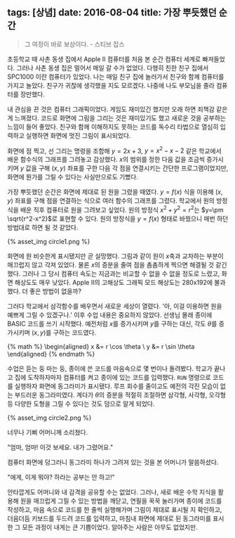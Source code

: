 tags: [상념]
date: 2016-08-04
title: 가장 뿌듯했던 순간
---
<blockquote class="blockquote-reverse">그 여정이 바로 보상이다.
- 스티브 잡스</blockquote>

초등학교 때 사촌 동생 집에서 Apple II 컴퓨터를 처음 본 순간 컴퓨터 세계로 빠져들었다. 그러나 사촌 동생 집은 멀어서 매일 갈 수가 없었다. 다행히 친한 친구 집에서 SPC1000 이란 컴퓨터가 있었다. 나는 매일 친구 집에 놀러가서 친구와 함께 컴퓨터를 가지고 놀았다. 친구가 귀찮에 생각했을 지도 모르겠다. 나중에 나도 부모님을 졸라 컴퓨터를 장만했다.
<!--more-->

내 관심을 끈 것은 컴퓨터 그래픽이었다. 게임도 재미있긴 했지만 오래 하면 죄책감 같은 게 느껴졌다. 코드로 화면에 그림을 그리는 것은 재미있기도 했고 새로운 것을 공부하는 느낌이 들어 좋았다. 친구와 함께 이해하지도 못하는 코드를 독수리 타법으로 열심히 입력하고 실행하면 화면에 멋진 그림이 표시되었다.

화면에 점 찍고, 선 그리는 명령을 조합해 $y=2x + 3$, $y=x^2 - x - 2$ 같은 학교에서 배운 함수식의 그래프를 그려놓고 감상했다. $x$의 범위를 정한 다음 값을 조금씩 증가시키며 $y$ 값을 구해 $(x, y)$ 좌표를 구한 다음 각 점을 연결시키는 간단한 프로그램이었지만, 화면에 뭔가를 그릴 수 있다는 사실만으로도 기뻤다.

가장 뿌듯했던 순간은 화면에 제대로 된 원을 그렸을 때였다. $y=f(x)$ 식을 이용해 $(x,y)$ 좌표를 구해 점을 연결하는 식으로 여러 함수의 그래프를 그렸다. 학교에서 원의 방정식을 배운 직후 컴퓨터로 원을 그려보고 싶었다. 원의 방정식 $x^2+y^2=r^2$는 $y=\pm \sqrt{r^2-x^2}$로 표현할 수 있다. 원의 방정식을 $y=f(x)$ 형태로 바꿨으니 매번 하던 방법대로 하면 될 것 같았다.

{% asset_img circle1.png %}

화면에 원 비슷한게 표시됐지만 곧 실망했다. 그림과 같이 원이 $x$축과 교차하는 부분이 매끄럽지 않고 각져 있었다. 물론 $x$의 증분을 줄여 점을 촘촘하게 찍으면 해결될 것 같긴 했다. 그러나 그 당시 컴퓨터 속도는 지금과는 비교할 수 없을 수 없을 정도로 느렸고, 화면 해상도도 매우 낮았다. Apple II의 고해상도 그래픽 모드 해상도는 280x192에 불과했다. 더 좋은 방법이 없을까?

그러다 학교에서 삼각함수를 배우면서 새로운 세상이 열렸다. '아, 이걸 이용하면 원을 예쁘게 그릴 수 있겠구나.' 이후 수업 내용은 중요하지 않았다. 선생님 몰래 종이에 BASIC 코드를 쓰기 시작했다. 예전처럼 $x$를 증가시키며 $y$를 구하는 대신, 각도 $\theta$를 증가시키며 $(x, y)$를 구하는 코드였다.

{% math %}
\begin{aligned}
x &= r \cos \theta \\
y &= r \sin \theta
\end{aligned}
{% endmath %}

수업은 듣는 둥 마는 둥, 종이에 쓴 코드를 마음속으로 몇 번이나 돌려봤다. 학교가 끝나고 집에 도착하자마자 컴퓨터를 켜고 종이에 있는 코드를 입력했다. `RUN` 명령으로 코드를 실행하자 화면에 동그라미가 표시됐다. 루프 회수를 줄이고도 예전의 각진 모습이 없는 부드러운 동그라미였다. 계다가 $\theta$의 증분을 적절히 조절하면 삼각형, 사각형, 오각형 등 다양한 도형을 그릴 수 있다는 것도 덤으로 알게 되었다.

{% asset_img circle2.png %}

너무나 기뻐 어머니께 소리쳤다.

"엄마, 엄마! 이것 보세요. 내가 그렸어요."

컴퓨터 화면에 덩그러니 동그라미 하나가 그려져 있는 것을 본 어머니가 말씀하셨다.

"에게, 이게 뭐야? 하라는 공부는 안 하고!"

안타깝게도 어머니와 내 감격을 공유할 수는 없었다. 그러나, 새로 배운 수학 지식을 활용해 원을 매끄럽게 그릴 수 있는 방법을 깨닫고, 연필을 꾹꾹 눌러가며 종이에 코드를 작성하고, 마음 속으로 코드를 한 줄씩 실행해가며 그림이 제대로 표시될 지 확인하고, 더음더듬 키보드를 두드려 코드를 입력하고, 마침내 화면에 제대로 된 동그라미를 표시한 그 모든 과정이 내게는 큰 기쁨이었다. 알아주는 사람은 아무도 없었지만.
